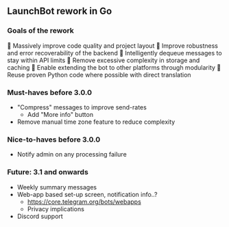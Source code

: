 ## LaunchBot rework in Go

### Goals of the rework
🌟 Massively improve code quality and project layout
🌟 Improve robustness and error recoverability of the backend
🌟 Intelligently dequeue messages to stay within API limits
🌟 Remove excessive complexity in storage and caching
🌟 Enable extending the bot to other platforms through modularity
🌟 Reuse proven Python code where possible with direct translation

### Must-haves before 3.0.0
- "Compress" messages to improve send-rates
	- Add "More info" button
- Remove manual time zone feature to reduce complexity

### Nice-to-haves before 3.0.0
- Notify admin on any processing failure

### Future: 3.1 and onwards
- Weekly summary messages
- Web-app based set-up screen, notification info..?
	- https://core.telegram.org/bots/webapps
	- Privacy implications
- Discord support
